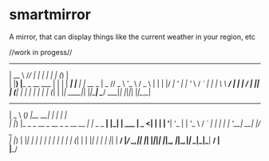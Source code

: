 # smartmirror
A mirror, that can display things like the current weather in your region, etc

//work in progess//

  _____              __   _    _      _     _ _           
 |  __ \            /_/  | |  | |    | |   (_) |          
 | |__) |___ _ __   ___  | |  | | ___| |__  _| |__   __ _ 
 |  _  // _ \ '_ \ / _ \ | |  | |/ __| '_ \| | '_ \ / _` |
 | | \ \  __/ | | |  __/ | |__| | (__| | | | | | | | (_| |
 |_|  \_\___|_| |_|\___|  \____/ \___|_| |_|_|_| |_|\__,_|
                                                         
  ____                   _          _______         _   _      
 |  _ \                 (_)        |__   __|       | | | |     
 | |_) |_   _ _ __ _ __  _ _ __   __ _| |_   _ _ __| |_| | ___ 
 |  _ <| | | | '__| '_ \| | '_ \ / _` | | | | | '__| __| |/ _ \
 | |_) | |_| | |  | | | | | | | | (_| | | |_| | |  | |_| |  __/
 |____/ \__,_|_|  |_| |_|_|_| |_|\__, |_|\__,_|_|   \__|_|\___|
                                  __/ |                        
                                 |___/      